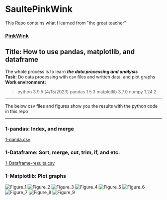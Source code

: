 # SaultePinkWink
This Repo contains what I learned from "the great teacher" 
### [PinkWink](https://github.com/PinkWink)
## Title: How to use pandas, matplotlib, and dataframe
The whole process is to learn _**the data processing and analysis**_
<br/>**Task:** Do data processing with csv files and written data, and plot graphs
<br/>**Work environment:** 
> python 3.9.5 (4/15/2023)
> pandas 1.5.3 
> matplotlib 3.7.0
> numpy 1.24.2
***
The below csv files and figures show you the results with the python code in this repo
***
### 1-pandas: Index, and merge
[1-panda.csv](https://github.com/JohnkeyLee/SalutePinkWink-pd-graph/files/11240816/1-panda.csv)

### 1-Dataframe: Sort, merge, cut, trim, if, and etc.
[1-Dataframe-results.csv](https://github.com/JohnkeyLee/SalutePinkWink-pandas-matplotlib-dataframe/files/11240821/1-Dataframe-results.csv)

### 1-Matplotlib: Plot graphs
![Figure_1](https://user-images.githubusercontent.com/103592307/230974257-db2c6775-5a40-4f67-b072-dfeffe6c8e74.png)
![Figure_2](https://user-images.githubusercontent.com/103592307/230974258-4cc28e7a-ffba-4458-a233-1a5c31c7947b.png)
![Figure_3](https://user-images.githubusercontent.com/103592307/230974259-3594d1d4-764b-4157-b3da-8f16dea5797d.png)
![Figure_4](https://user-images.githubusercontent.com/103592307/230974260-dcb6dc1c-efaa-4236-8f5b-dd3dafce0418.png)
![Figure_5](https://user-images.githubusercontent.com/103592307/230974261-c5a8a6be-91d2-408d-af88-a5bbcf4baf83.png)
![Figure_6](https://user-images.githubusercontent.com/103592307/230974264-579147d9-0962-4025-aecf-4624879d888a.png)
![Figure_7](https://user-images.githubusercontent.com/103592307/230974265-067f924c-5bd9-4a4d-8ee0-688a0cb00301.png)
![Figure_8](https://user-images.githubusercontent.com/103592307/230974266-0f2610c7-d750-4bbb-b0a2-732861c5d882.png)
![Figure_9](https://user-images.githubusercontent.com/103592307/230974267-38383540-195d-44e9-88c8-426538d6db8a.png)
